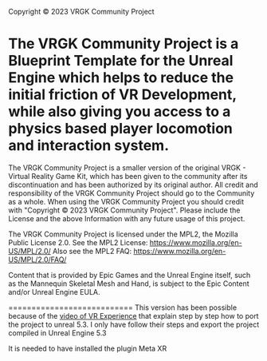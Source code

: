 Copyright © 2023 VRGK Community Project

The VRGK Community Project is a Blueprint Template for the Unreal Engine which helps to reduce the initial friction of VR Development, while also giving you access to a physics based player locomotion and interaction system.
==================================

The VRGK Community Project is a smaller version of the original VRGK - Virtual Reality Game Kit, which has been given to the community after its discontinuation and has been authorized by its original author. All credit and responsibility of the VRGK Community Project should go to the Community as a whole. 
When using the VRGK Community Project you should credit with "Copyright © 2023 VRGK Community Project".
Please include the License and the above Information with any future usage of this project.

The VRGK Community Project is licensed under the MPL2, the Mozilla Public License 2.0.
See the MPL2 License: https://www.mozilla.org/en-US/MPL/2.0/
Also see the MPL2 FAQ: https://www.mozilla.org/en-US/MPL/2.0/FAQ/

Content that is provided by Epic Games and the Unreal Engine itself, such as the Mannequin Skeletal Mesh and Hand, is subject to the Epic Content and/or Unreal Engine EULA.

===========================
This version has been possible because of the [video of VR Experience](https://youtu.be/YKXwHYGaCqg?si=UKcNqGvX0eMvllUY) that explain step by step how to port the project to unreal 5.3. I only have follow their steps and export the project compiled in Unreal Engine 5.3

It is needed to have installed the plugin Meta XR

